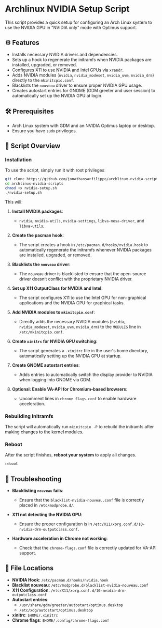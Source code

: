 
# Archlinux NVIDIA Setup Script

This script provides a quick setup for configuring an Arch Linux system to use the NVIDIA GPU in "NVIDIA only" mode with Optimus support.

## ⚙️ Features

- Installs necessary NVIDIA drivers and dependencies.
- Sets up a hook to regenerate the initramfs when NVIDIA packages are installed, upgraded, or removed.
- Configures X11 to use NVIDIA and Intel GPUs via `xrandr`.
- Adds NVIDIA modules (`nvidia`, `nvidia_modeset`, `nvidia_uvm`, `nvidia_drm`) directly to the `mkinitcpio.conf`.
- Blacklists the `nouveau` driver to ensure proper NVIDIA GPU usage.
- Creates autostart entries for GNOME (GDM greeter and user session) to automatically set up the NVIDIA GPU at login.

## 🛠️ Prerequisites

- Arch Linux system with GDM and an NVIDIA Optimus laptop or desktop.
- Ensure you have `sudo` privileges.

## 📜 Script Overview

### Installation

To use the script, simply run it with root privileges:

```bash
git clone https://github.com/jonathansanfilippo/archlinux-nvidia-scripts.git
cd archlinux-nvidia-scripts
chmod +x nvidia-setup.sh
./nvidia-setup.sh
```

This will:

1. **Install NVIDIA packages**:
    - `nvidia`, `nvidia-utils`, `nvidia-settings`, `libva-mesa-driver`, and `libva-utils`.
  
2. **Create the pacman hook**:
    - The script creates a hook in `/etc/pacman.d/hooks/nvidia.hook` to automatically regenerate the initramfs whenever NVIDIA packages are installed, upgraded, or removed.

3. **Blacklists the `nouveau` driver**:
    - The `nouveau` driver is blacklisted to ensure that the open-source driver doesn’t conflict with the proprietary NVIDIA driver.

4. **Set up X11 OutputClass for NVIDIA and Intel**:
    - The script configures X11 to use the Intel GPU for non-graphical applications and the NVIDIA GPU for graphical tasks.
  
5. **Add NVIDIA modules to `mkinitcpio.conf`**:
    - Directly adds the necessary NVIDIA modules (`nvidia`, `nvidia_modeset`, `nvidia_uvm`, `nvidia_drm`) to the `MODULES` line in `/etc/mkinitcpio.conf`.

6. **Create `xinitrc` for NVIDIA GPU switching**:
    - The script generates a `.xinitrc` file in the user's home directory, automatically setting up the NVIDIA GPU at startup.

7. **Create GNOME autostart entries**:
    - Adds entries to automatically switch the display provider to NVIDIA when logging into GNOME via GDM.

8. **Optional: Enable VA-API for Chromium-based browsers**:
    - Uncomment lines in `chrome-flags.conf` to enable hardware acceleration.

### Rebuilding Initramfs

The script will automatically run `mkinitcpio -P` to rebuild the initramfs after making changes to the kernel modules.

### Reboot

After the script finishes, **reboot your system** to apply all changes.

```bash
reboot
```

## 🔧 Troubleshooting

- **Blacklisting `nouveau` fails**:
    - Ensure that the `blacklist-nvidia-nouveau.conf` file is correctly placed in `/etc/modprobe.d/`.
  
- **X11 not detecting the NVIDIA GPU**:
    - Ensure the proper configuration is in `/etc/X11/xorg.conf.d/10-nvidia-drm-outputclass.conf`.
  
- **Hardware acceleration in Chrome not working**:
    - Check that the `chrome-flags.conf` file is correctly updated for VA-API support.

## 📂 File Locations

- **NVIDIA Hook**: `/etc/pacman.d/hooks/nvidia.hook`
- **Blacklist nouveau**: `/etc/modprobe.d/blacklist-nvidia-nouveau.conf`
- **X11 Configuration**: `/etc/X11/xorg.conf.d/10-nvidia-drm-outputclass.conf`
- **Autostart entries**:
  - `/usr/share/gdm/greeter/autostart/optimus.desktop`
  - `/etc/xdg/autostart/optimus.desktop`
- **xinitrc**: `$HOME/.xinitrc`
- **Chrome flags**: `$HOME/.config/chrome-flags.conf`
